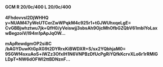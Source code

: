 #### GCM R 20/0c/400 L 20/0c/400
**4FhdovvsI2DjWHHQ**<br/>**y+NUAM47yWeUTCerZwWPqkM4c925r1+tGJWUhxqeLgE=**<br/>**CvGBBjwhztwu7jk+QfH0/yVeiswjj3sbsAh9OjcMhOfbGZQbV61mblYoLaxwBegzoiV/I94m1pApJqOW...**<br/><br/>
**mApRewdgmOP2si8C**<br/>**/bAGYDuwKtGpXG9t2DYRrxKiBWDXR+S/sx2YQbhjaM0=**<br/>**9SGWf4sxuAoS+iWZz3OfxlH1N6VNPBzDfUcPgRiYQfkKcrvXLo6r1rRMlGLDpT+NW6dOFWl2ttBDNznF...**